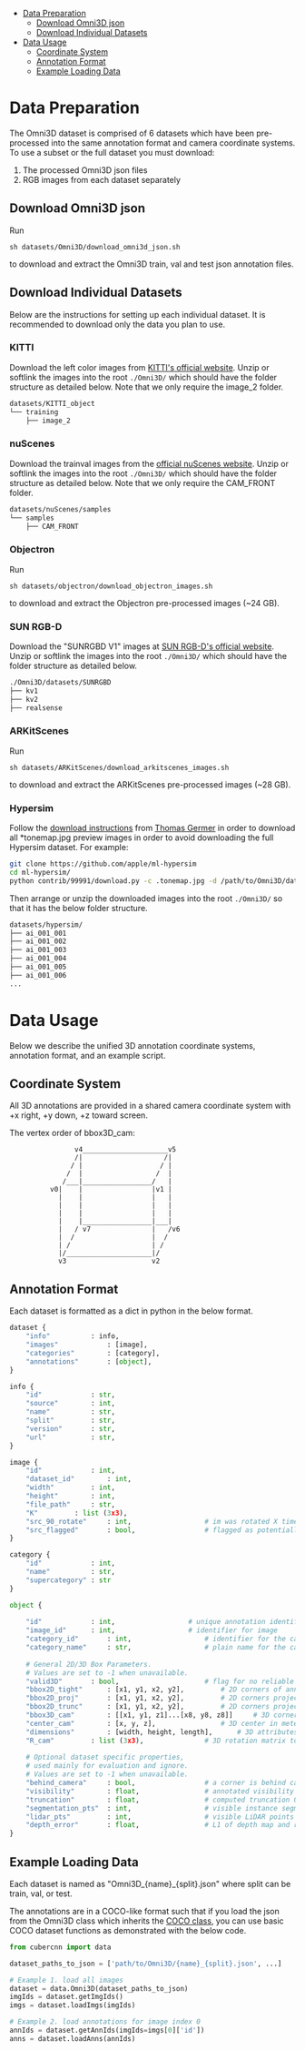 - [Data Preparation](#data-preparation)  
    - [Download Omni3D json](#download-omni3d-json)
    - [Download Individual Datasets](#download-individual-datasets)
- [Data Usage](#data-usage)  
    - [Coordinate System](#coordinate-system)
    - [Annotation Format](#annotation-format)
    - [Example Loading Data](#example-loading-data)

# Data Preparation

The Omni3D dataset is comprised of 6 datasets which have been pre-processed into the same annotation format and camera coordinate systems. To use a subset or the full dataset you must download:

1. The processed Omni3D json files
2. RGB images from each dataset separately

## Download Omni3D json

Run

```
sh datasets/Omni3D/download_omni3d_json.sh
```

to download and extract the Omni3D train, val and test json annotation files.

## Download Individual Datasets

Below are the instructions for setting up each individual dataset. It is recommended to download only the data you plan to use.  

### KITTI
Download the left color images from [KITTI's official website](http://www.cvlibs.net/datasets/kitti/eval_object.php?obj_benchmark=3d). Unzip or softlink the images into the root `./Omni3D/` which should have the folder structure as detailed below. Note that we only require the image_2 folder. 

```bash
datasets/KITTI_object
└── training
    ├── image_2
```


### nuScenes

Download the trainval images from the [official nuScenes website](https://www.nuscenes.org/nuscenes#download). Unzip or softlink the images into the root `./Omni3D/` which should have the folder structure as detailed below. Note that we only require the CAM_FRONT folder.

```bash
datasets/nuScenes/samples
└── samples
    ├── CAM_FRONT
```

### Objectron

Run

```
sh datasets/objectron/download_objectron_images.sh
```

to download and extract the Objectron pre-processed images (~24 GB).

### SUN RGB-D

Download the "SUNRGBD V1" images at [SUN RGB-D's official website](https://rgbd.cs.princeton.edu/). Unzip or softlink the images into the root `./Omni3D/` which should have the folder structure as detailed below. 

```bash
./Omni3D/datasets/SUNRGBD
├── kv1
├── kv2
├── realsense
```

### ARKitScenes

Run

```
sh datasets/ARKitScenes/download_arkitscenes_images.sh
```

to download and extract the ARKitScenes pre-processed images (~28 GB).

### Hypersim

Follow the [download instructions](https://github.com/apple/ml-hypersim/tree/main/contrib/99991) from [Thomas Germer](https://github.com/99991) in order to download all \*tonemap.jpg preview images in order to avoid downloading the full Hypersim dataset. For example:

```bash
git clone https://github.com/apple/ml-hypersim
cd ml-hypersim/
python contrib/99991/download.py -c .tonemap.jpg -d /path/to/Omni3D/datasets/hypersim --silent
```

Then arrange or unzip the downloaded images into the root `./Omni3D/` so that it has the below folder structure.

```bash
datasets/hypersim/
├── ai_001_001
├── ai_001_002
├── ai_001_003
├── ai_001_004
├── ai_001_005
├── ai_001_006
...
```

# Data Usage

Below we describe the unified 3D annotation coordinate systems, annotation format, and an example script. 


## Coordinate System

All 3D annotations are provided in a shared camera coordinate system with 
+x right, +y down, +z toward screen. 

The vertex order of bbox3D_cam:
```
                v4_____________________v5
                /|                    /|
               / |                   / |
              /  |                  /  |
             /___|_________________/   |
          v0|    |                 |v1 |
            |    |                 |   |
            |    |                 |   |
            |    |                 |   |
            |    |_________________|___|
            |   / v7               |   /v6
            |  /                   |  /
            | /                    | /
            |/_____________________|/
            v3                     v2
```

## Annotation Format
Each dataset is formatted as a dict in python in the below format.

```python
dataset {
    "info"			: info,
    "images"			: [image],
    "categories"		: [category],
    "annotations"		: [object],
}

info {
	"id"			: str,
	"source"		: int,
	"name"			: str,
	"split"			: str,
	"version"		: str,
	"url"			: str,
}

image {
	"id"			: int,
	"dataset_id"		: int,
	"width"			: int,
	"height"		: int,
	"file_path"		: str,
	"K"			: list (3x3),
	"src_90_rotate"		: int,					# im was rotated X times, 90 deg counterclockwise 
	"src_flagged"		: bool,					# flagged as potentially inconsistent sky direction
}

category {
	"id"			: int,
	"name"			: str,
	"supercategory"	: str
}

object {
	
	"id"			: int,					# unique annotation identifier
	"image_id"		: int,					# identifier for image
	"category_id"		: int,					# identifier for the category
	"category_name"		: str,					# plain name for the category
	
	# General 2D/3D Box Parameters.
	# Values are set to -1 when unavailable.
	"valid3D"		: bool,				        # flag for no reliable 3D box
	"bbox2D_tight"		: [x1, y1, x2, y2],			# 2D corners of annotated tight box
	"bbox2D_proj"		: [x1, y1, x2, y2],			# 2D corners projected from bbox3D
	"bbox2D_trunc"		: [x1, y1, x2, y2],			# 2D corners projected from bbox3D then truncated
	"bbox3D_cam"		: [[x1, y1, z1]...[x8, y8, z8]]		# 3D corners in meters and camera coordinates
	"center_cam"		: [x, y, z],				# 3D center in meters and camera coordinates
	"dimensions"		: [width, height, length],		# 3D attributes for object dimensions in meters
	"R_cam"			: list (3x3),				# 3D rotation matrix to the camera frame rotation
	
	# Optional dataset specific properties,
	# used mainly for evaluation and ignore.
	# Values are set to -1 when unavailable.
	"behind_camera"		: bool,					# a corner is behind camera
	"visibility"		: float, 				# annotated visibility 0 to 1
	"truncation"		: float, 				# computed truncation 0 to 1
	"segmentation_pts"	: int, 					# visible instance segmentation points
	"lidar_pts" 		: int, 					# visible LiDAR points in the object
	"depth_error"		: float,				# L1 of depth map and rendered object
}
```


## Example Loading Data
Each dataset is named as "Omni3D_{name}_{split}.json" where split can be train, val, or test. 

The annotations are in a COCO-like format such that if you load the json from the Omni3D class which inherits the [COCO class](https://github.com/cocodataset/cocoapi/blob/master/PythonAPI/pycocotools/coco.py#L70), you can use basic COCO dataset functions as demonstrated with the below code. 

```python
from cubercnn import data

dataset_paths_to_json = ['path/to/Omni3D/{name}_{split}.json', ...]

# Example 1. load all images
dataset = data.Omni3D(dataset_paths_to_json)
imgIds = dataset.getImgIds()
imgs = dataset.loadImgs(imgIds)

# Example 2. load annotations for image index 0
annIds = dataset.getAnnIds(imgIds=imgs[0]['id'])
anns = dataset.loadAnns(annIds)
```